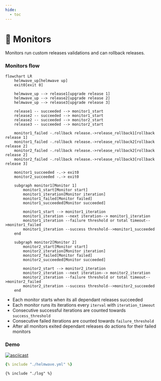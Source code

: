 ```yaml
---
hide:
  - toc
---
```

# 🔎 Monitors

Monitors run custom releases validations and can rollback releases.

### Monitors flow

```mermaid
flowchart LR
    helmwave_up[helmwave up]
    exit0[exit 0]
    
    helmwave_up --> release1[upgrade release 1]
    helmwave_up --> release2[upgrade release 2]
    helmwave_up --> release3[upgrade release 3]

    release1 -- succeeded --> monitor1_start
    release2 -- succeeded --> monitor1_start
    release2 -- succeeded --> monitor2_start
    release3 -- succeeded --> monitor2_start

    monitor1_failed -.rollback release.->release_rollback1[rollback release 1]
    monitor1_failed -.rollback release.->release_rollback2[rollback release 2]
    monitor2_failed -.rollback release.->release_rollback2[rollback release 2]
    monitor2_failed -.rollback release.->release_rollback3[rollback release 3]

    monitor1_succeeded -.-> exit0
    monitor2_succeeded -.-> exit0

    subgraph monitor1[Monitor 1]
        monitor1_start[Monitor start]
        monitor1_iteration[Monitor iteration]
        monitor1_failed[Monitor failed]
        monitor1_succeeded[Monitor succeeded]

        monitor1_start --> monitor1_iteration
        monitor1_iteration --next iteration--> monitor1_iteration
        monitor1_iteration --failure threshold or total timeout-->monitor1_failed
        monitor1_iteration --success threshold-->monitor1_succeeded
    end

    subgraph monitor2[Monitor 2]
        monitor2_start[Monitor start]
        monitor2_iteration[Monitor iteration]
        monitor2_failed[Monitor failed]
        monitor2_succeeded[Monitor succeeded]

        monitor2_start --> monitor2_iteration
        monitor2_iteration --next iteration--> monitor2_iteration
        monitor2_iteration --failure threshold or total timeout-->monitor2_failed
        monitor2_iteration --success threshold-->monitor2_succeeded
    end
```

- Each monitor starts when its all dependant releases succeeded
- Each monitor runs its iterations every `iterval` with `iteration_timeout`
- Consecutive successful iterations are counted towards `success_threshold`
- Consecutive failed iterations are counted towards `failure_threshold`
- After all monitors exited dependant releases do actions for their failed monitors 

### Demo

[![asciicast](https://asciinema.org/a/NMGo0NMZOMQjtx0bZPxtlETaL.svg)](https://asciinema.org/a/NMGo0NMZOMQjtx0bZPxtlETaL)

```yaml title="helmwave.yml"
{% include "./helmwave.yml" %}
```

```shell title="$ helmwave build --diff-mode none"
{% include "./log" %}
```